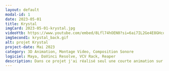 ```yaml
---
layout: default
modal-id: 1
date: 2023-05-01
title: Krystal
imgCard: 2023-05-01-krystal.jpg
videoYtb: https://www.youtube.com/embed/8Lfl74hOEN0?si=6ai7IL2Ge4E8GHcq
imgSecond1: krystal_back.gif
alt: projet Krystal
project-date: Mai 2023
category: 3D Animation, Montage Video, Composition Sonore
logiciel: Maya, DaVinci Resolve, VCV Rack, Reaper
description: Dans ce projet j'ai réalisé seul une courte animation sur Maya de 2 petites boules de cristal lumineuses qui se promène au-dessus d'un large écran de fumée duquel plusieurs tours de cristal émergent l'une après l'autre. La bande sonore est entièrement faites par moi également à l'aide de VCV rack.
---
```

